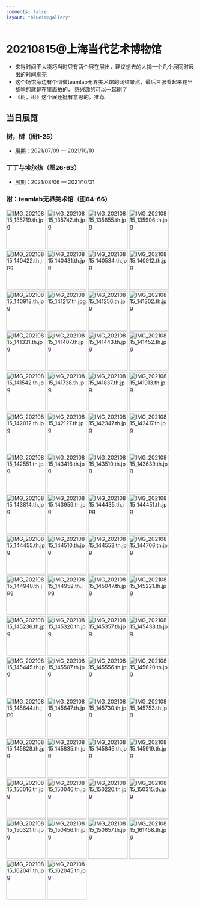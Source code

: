 ```yaml
---
comments: false
layout: "blueimpgallery"
---
```


# 20210815@上海当代艺术博物馆

- 来得时间不大凑巧当时只有两个展在展出，建议想去的人挑一个几个展同时展出的时间刷完
- 这个场馆旁边有个叫做teamlab无界美术馆的网红景点，最后三张看起来花里胡哨的就是在里面拍的， 感兴趣的可以一起刷了
- 《树，树》这个展还挺有意思的，推荐

## 当日展览
### 树，树（图1-25）
- 展期：2021/07/09 — 2021/10/10

### 丁丁与埃尔热（图26-63）
- 展期：2021/08/06 — 2021/10/31

### 附：teamlab无界美术馆（图64-66）

<div id="links"  class="links">
<a href="https://che.jakku.top/images/2021/09/22/IMG_20210815_135719.jpg"><img loading="lazy" width="105" height="105" src="https://che.jakku.top/images/2021/09/22/IMG_20210815_135719.th.jpg" alt="IMG_20210815_135719.th.jpg" border="0"></a>
<a href="https://che.jakku.top/images/2021/09/22/IMG_20210815_135742.jpg"><img loading="lazy" width="105" height="105" src="https://che.jakku.top/images/2021/09/22/IMG_20210815_135742.th.jpg" alt="IMG_20210815_135742.th.jpg" border="0"></a>
<a href="https://che.jakku.top/images/2021/09/22/IMG_20210815_135855.jpg"><img loading="lazy" width="105" height="105" src="https://che.jakku.top/images/2021/09/22/IMG_20210815_135855.th.jpg" alt="IMG_20210815_135855.th.jpg" border="0"></a>
<a href="https://che.jakku.top/images/2021/09/22/IMG_20210815_135906.jpg"><img loading="lazy" width="105" height="105" src="https://che.jakku.top/images/2021/09/22/IMG_20210815_135906.th.jpg" alt="IMG_20210815_135906.th.jpg" border="0"></a>
<a href="https://che.jakku.top/images/2021/09/22/IMG_20210815_140422.jpg"><img loading="lazy" width="105" height="105" src="https://che.jakku.top/images/2021/09/22/IMG_20210815_140422.th.jpg" alt="IMG_20210815_140422.th.jpg" border="0"></a>
<a href="https://che.jakku.top/images/2021/09/22/IMG_20210815_140431.jpg"><img loading="lazy" width="105" height="105" src="https://che.jakku.top/images/2021/09/22/IMG_20210815_140431.th.jpg" alt="IMG_20210815_140431.th.jpg" border="0"></a>
<a href="https://che.jakku.top/images/2021/09/22/IMG_20210815_140534.jpg"><img loading="lazy" width="105" height="105" src="https://che.jakku.top/images/2021/09/22/IMG_20210815_140534.th.jpg" alt="IMG_20210815_140534.th.jpg" border="0"></a>
<a href="https://che.jakku.top/images/2021/09/22/IMG_20210815_140912.jpg"><img loading="lazy" width="105" height="105" src="https://che.jakku.top/images/2021/09/22/IMG_20210815_140912.th.jpg" alt="IMG_20210815_140912.th.jpg" border="0"></a>
<a href="https://che.jakku.top/images/2021/09/22/IMG_20210815_140918.jpg"><img loading="lazy" width="105" height="105" src="https://che.jakku.top/images/2021/09/22/IMG_20210815_140918.th.jpg" alt="IMG_20210815_140918.th.jpg" border="0"></a>
<a href="https://che.jakku.top/images/2021/09/22/IMG_20210815_141217.jpg"><img loading="lazy" width="105" height="105" src="https://che.jakku.top/images/2021/09/22/IMG_20210815_141217.th.jpg" alt="IMG_20210815_141217.th.jpg" border="0"></a>
<a href="https://che.jakku.top/images/2021/09/22/IMG_20210815_141256.jpg"><img loading="lazy" width="105" height="105" src="https://che.jakku.top/images/2021/09/22/IMG_20210815_141256.th.jpg" alt="IMG_20210815_141256.th.jpg" border="0"></a>
<a href="https://che.jakku.top/images/2021/09/22/IMG_20210815_141302.jpg"><img loading="lazy" width="105" height="105" src="https://che.jakku.top/images/2021/09/22/IMG_20210815_141302.th.jpg" alt="IMG_20210815_141302.th.jpg" border="0"></a>
<a href="https://che.jakku.top/images/2021/09/22/IMG_20210815_141331.jpg"><img loading="lazy" width="105" height="105" src="https://che.jakku.top/images/2021/09/22/IMG_20210815_141331.th.jpg" alt="IMG_20210815_141331.th.jpg" border="0"></a>
<a href="https://che.jakku.top/images/2021/09/22/IMG_20210815_141407.jpg"><img loading="lazy" width="105" height="105" src="https://che.jakku.top/images/2021/09/22/IMG_20210815_141407.th.jpg" alt="IMG_20210815_141407.th.jpg" border="0"></a>
<a href="https://che.jakku.top/images/2021/09/22/IMG_20210815_141443.jpg"><img loading="lazy" width="105" height="105" src="https://che.jakku.top/images/2021/09/22/IMG_20210815_141443.th.jpg" alt="IMG_20210815_141443.th.jpg" border="0"></a>
<a href="https://che.jakku.top/images/2021/09/22/IMG_20210815_141452.jpg"><img loading="lazy" width="105" height="105" src="https://che.jakku.top/images/2021/09/22/IMG_20210815_141452.th.jpg" alt="IMG_20210815_141452.th.jpg" border="0"></a>
<a href="https://che.jakku.top/images/2021/09/22/IMG_20210815_141542.jpg"><img loading="lazy" width="105" height="105" src="https://che.jakku.top/images/2021/09/22/IMG_20210815_141542.th.jpg" alt="IMG_20210815_141542.th.jpg" border="0"></a>
<a href="https://che.jakku.top/images/2021/09/22/IMG_20210815_141738.jpg"><img loading="lazy" width="105" height="105" src="https://che.jakku.top/images/2021/09/22/IMG_20210815_141738.th.jpg" alt="IMG_20210815_141738.th.jpg" border="0"></a>
<a href="https://che.jakku.top/images/2021/09/22/IMG_20210815_141837.jpg"><img loading="lazy" width="105" height="105" src="https://che.jakku.top/images/2021/09/22/IMG_20210815_141837.th.jpg" alt="IMG_20210815_141837.th.jpg" border="0"></a>
<a href="https://che.jakku.top/images/2021/09/22/IMG_20210815_141913.jpg"><img loading="lazy" width="105" height="105" src="https://che.jakku.top/images/2021/09/22/IMG_20210815_141913.th.jpg" alt="IMG_20210815_141913.th.jpg" border="0"></a>
<a href="https://che.jakku.top/images/2021/09/22/IMG_20210815_142012.jpg"><img loading="lazy" width="105" height="105" src="https://che.jakku.top/images/2021/09/22/IMG_20210815_142012.th.jpg" alt="IMG_20210815_142012.th.jpg" border="0"></a>
<a href="https://che.jakku.top/images/2021/09/22/IMG_20210815_142127.jpg"><img loading="lazy" width="105" height="105" src="https://che.jakku.top/images/2021/09/22/IMG_20210815_142127.th.jpg" alt="IMG_20210815_142127.th.jpg" border="0"></a>
<a href="https://che.jakku.top/images/2021/09/22/IMG_20210815_142347.jpg"><img loading="lazy" width="105" height="105" src="https://che.jakku.top/images/2021/09/22/IMG_20210815_142347.th.jpg" alt="IMG_20210815_142347.th.jpg" border="0"></a>
<a href="https://che.jakku.top/images/2021/09/22/IMG_20210815_142417.jpg"><img loading="lazy" width="105" height="105" src="https://che.jakku.top/images/2021/09/22/IMG_20210815_142417.th.jpg" alt="IMG_20210815_142417.th.jpg" border="0"></a>
<a href="https://che.jakku.top/images/2021/09/22/IMG_20210815_142551.jpg"><img loading="lazy" width="105" height="105" src="https://che.jakku.top/images/2021/09/22/IMG_20210815_142551.th.jpg" alt="IMG_20210815_142551.th.jpg" border="0"></a>
<a href="https://che.jakku.top/images/2021/09/22/IMG_20210815_143416.jpg"><img loading="lazy" width="105" height="105" src="https://che.jakku.top/images/2021/09/22/IMG_20210815_143416.th.jpg" alt="IMG_20210815_143416.th.jpg" border="0"></a>
<a href="https://che.jakku.top/images/2021/09/22/IMG_20210815_143510.jpg"><img loading="lazy" width="105" height="105" src="https://che.jakku.top/images/2021/09/22/IMG_20210815_143510.th.jpg" alt="IMG_20210815_143510.th.jpg" border="0"></a>
<a href="https://che.jakku.top/images/2021/09/22/IMG_20210815_143639.jpg"><img loading="lazy" width="105" height="105" src="https://che.jakku.top/images/2021/09/22/IMG_20210815_143639.th.jpg" alt="IMG_20210815_143639.th.jpg" border="0"></a>
<a href="https://che.jakku.top/images/2021/09/22/IMG_20210815_143814.jpg"><img loading="lazy" width="105" height="105" src="https://che.jakku.top/images/2021/09/22/IMG_20210815_143814.th.jpg" alt="IMG_20210815_143814.th.jpg" border="0"></a>
<a href="https://che.jakku.top/images/2021/09/22/IMG_20210815_143959.jpg"><img loading="lazy" width="105" height="105" src="https://che.jakku.top/images/2021/09/22/IMG_20210815_143959.th.jpg" alt="IMG_20210815_143959.th.jpg" border="0"></a>
<a href="https://che.jakku.top/images/2021/09/22/IMG_20210815_144435.jpg"><img loading="lazy" width="105" height="105" src="https://che.jakku.top/images/2021/09/22/IMG_20210815_144435.th.jpg" alt="IMG_20210815_144435.th.jpg" border="0"></a>
<a href="https://che.jakku.top/images/2021/09/22/IMG_20210815_144451.jpg"><img loading="lazy" width="105" height="105" src="https://che.jakku.top/images/2021/09/22/IMG_20210815_144451.th.jpg" alt="IMG_20210815_144451.th.jpg" border="0"></a>
<a href="https://che.jakku.top/images/2021/09/22/IMG_20210815_144455.jpg"><img loading="lazy" width="105" height="105" src="https://che.jakku.top/images/2021/09/22/IMG_20210815_144455.th.jpg" alt="IMG_20210815_144455.th.jpg" border="0"></a>
<a href="https://che.jakku.top/images/2021/09/22/IMG_20210815_144510.jpg"><img loading="lazy" width="105" height="105" src="https://che.jakku.top/images/2021/09/22/IMG_20210815_144510.th.jpg" alt="IMG_20210815_144510.th.jpg" border="0"></a>
<a href="https://che.jakku.top/images/2021/09/22/IMG_20210815_144553.jpg"><img loading="lazy" width="105" height="105" src="https://che.jakku.top/images/2021/09/22/IMG_20210815_144553.th.jpg" alt="IMG_20210815_144553.th.jpg" border="0"></a>
<a href="https://che.jakku.top/images/2021/09/22/IMG_20210815_144706.jpg"><img loading="lazy" width="105" height="105" src="https://che.jakku.top/images/2021/09/22/IMG_20210815_144706.th.jpg" alt="IMG_20210815_144706.th.jpg" border="0"></a>
<a href="https://che.jakku.top/images/2021/09/22/IMG_20210815_144948.jpg"><img loading="lazy" width="105" height="105" src="https://che.jakku.top/images/2021/09/22/IMG_20210815_144948.th.jpg" alt="IMG_20210815_144948.th.jpg" border="0"></a>
<a href="https://che.jakku.top/images/2021/09/22/IMG_20210815_144952.jpg"><img loading="lazy" width="105" height="105" src="https://che.jakku.top/images/2021/09/22/IMG_20210815_144952.th.jpg" alt="IMG_20210815_144952.th.jpg" border="0"></a>
<a href="https://che.jakku.top/images/2021/09/22/IMG_20210815_145047.jpg"><img loading="lazy" width="105" height="105" src="https://che.jakku.top/images/2021/09/22/IMG_20210815_145047.th.jpg" alt="IMG_20210815_145047.th.jpg" border="0"></a>
<a href="https://che.jakku.top/images/2021/09/22/IMG_20210815_145221.jpg"><img loading="lazy" width="105" height="105" src="https://che.jakku.top/images/2021/09/22/IMG_20210815_145221.th.jpg" alt="IMG_20210815_145221.th.jpg" border="0"></a>
<a href="https://che.jakku.top/images/2021/09/22/IMG_20210815_145236.jpg"><img loading="lazy" width="105" height="105" src="https://che.jakku.top/images/2021/09/22/IMG_20210815_145236.th.jpg" alt="IMG_20210815_145236.th.jpg" border="0"></a>
<a href="https://che.jakku.top/images/2021/09/22/IMG_20210815_145320.jpg"><img loading="lazy" width="105" height="105" src="https://che.jakku.top/images/2021/09/22/IMG_20210815_145320.th.jpg" alt="IMG_20210815_145320.th.jpg" border="0"></a>
<a href="https://che.jakku.top/images/2021/09/22/IMG_20210815_145357.jpg"><img loading="lazy" width="105" height="105" src="https://che.jakku.top/images/2021/09/22/IMG_20210815_145357.th.jpg" alt="IMG_20210815_145357.th.jpg" border="0"></a>
<a href="https://che.jakku.top/images/2021/09/22/IMG_20210815_145438.jpg"><img loading="lazy" width="105" height="105" src="https://che.jakku.top/images/2021/09/22/IMG_20210815_145438.th.jpg" alt="IMG_20210815_145438.th.jpg" border="0"></a>
<a href="https://che.jakku.top/images/2021/09/22/IMG_20210815_145445.jpg"><img loading="lazy" width="105" height="105" src="https://che.jakku.top/images/2021/09/22/IMG_20210815_145445.th.jpg" alt="IMG_20210815_145445.th.jpg" border="0"></a>
<a href="https://che.jakku.top/images/2021/09/22/IMG_20210815_145507.jpg"><img loading="lazy" width="105" height="105" src="https://che.jakku.top/images/2021/09/22/IMG_20210815_145507.th.jpg" alt="IMG_20210815_145507.th.jpg" border="0"></a>
<a href="https://che.jakku.top/images/2021/09/22/IMG_20210815_145556.jpg"><img loading="lazy" width="105" height="105" src="https://che.jakku.top/images/2021/09/22/IMG_20210815_145556.th.jpg" alt="IMG_20210815_145556.th.jpg" border="0"></a>
<a href="https://che.jakku.top/images/2021/09/22/IMG_20210815_145620.jpg"><img loading="lazy" width="105" height="105" src="https://che.jakku.top/images/2021/09/22/IMG_20210815_145620.th.jpg" alt="IMG_20210815_145620.th.jpg" border="0"></a>
<a href="https://che.jakku.top/images/2021/09/22/IMG_20210815_145644.jpg"><img loading="lazy" width="105" height="105" src="https://che.jakku.top/images/2021/09/22/IMG_20210815_145644.th.jpg" alt="IMG_20210815_145644.th.jpg" border="0"></a>
<a href="https://che.jakku.top/images/2021/09/22/IMG_20210815_145647.jpg"><img loading="lazy" width="105" height="105" src="https://che.jakku.top/images/2021/09/22/IMG_20210815_145647.th.jpg" alt="IMG_20210815_145647.th.jpg" border="0"></a>
<a href="https://che.jakku.top/images/2021/09/22/IMG_20210815_145730.jpg"><img loading="lazy" width="105" height="105" src="https://che.jakku.top/images/2021/09/22/IMG_20210815_145730.th.jpg" alt="IMG_20210815_145730.th.jpg" border="0"></a>
<a href="https://che.jakku.top/images/2021/09/22/IMG_20210815_145753.jpg"><img loading="lazy" width="105" height="105" src="https://che.jakku.top/images/2021/09/22/IMG_20210815_145753.th.jpg" alt="IMG_20210815_145753.th.jpg" border="0"></a>
<a href="https://che.jakku.top/images/2021/09/22/IMG_20210815_145828.jpg"><img loading="lazy" width="105" height="105" src="https://che.jakku.top/images/2021/09/22/IMG_20210815_145828.th.jpg" alt="IMG_20210815_145828.th.jpg" border="0"></a>
<a href="https://che.jakku.top/images/2021/09/22/IMG_20210815_145835.jpg"><img loading="lazy" width="105" height="105" src="https://che.jakku.top/images/2021/09/22/IMG_20210815_145835.th.jpg" alt="IMG_20210815_145835.th.jpg" border="0"></a>
<a href="https://che.jakku.top/images/2021/09/22/IMG_20210815_145846.jpg"><img loading="lazy" width="105" height="105" src="https://che.jakku.top/images/2021/09/22/IMG_20210815_145846.th.jpg" alt="IMG_20210815_145846.th.jpg" border="0"></a>
<a href="https://che.jakku.top/images/2021/09/22/IMG_20210815_145919.jpg"><img loading="lazy" width="105" height="105" src="https://che.jakku.top/images/2021/09/22/IMG_20210815_145919.th.jpg" alt="IMG_20210815_145919.th.jpg" border="0"></a>
<a href="https://che.jakku.top/images/2021/09/22/IMG_20210815_150016.jpg"><img loading="lazy" width="105" height="105" src="https://che.jakku.top/images/2021/09/22/IMG_20210815_150016.th.jpg" alt="IMG_20210815_150016.th.jpg" border="0"></a>
<a href="https://che.jakku.top/images/2021/09/22/IMG_20210815_150046.jpg"><img loading="lazy" width="105" height="105" src="https://che.jakku.top/images/2021/09/22/IMG_20210815_150046.th.jpg" alt="IMG_20210815_150046.th.jpg" border="0"></a>
<a href="https://che.jakku.top/images/2021/09/22/IMG_20210815_150220.jpg"><img loading="lazy" width="105" height="105" src="https://che.jakku.top/images/2021/09/22/IMG_20210815_150220.th.jpg" alt="IMG_20210815_150220.th.jpg" border="0"></a>
<a href="https://che.jakku.top/images/2021/09/22/IMG_20210815_150315.jpg"><img loading="lazy" width="105" height="105" src="https://che.jakku.top/images/2021/09/22/IMG_20210815_150315.th.jpg" alt="IMG_20210815_150315.th.jpg" border="0"></a>
<a href="https://che.jakku.top/images/2021/09/22/IMG_20210815_150321.jpg"><img loading="lazy" width="105" height="105" src="https://che.jakku.top/images/2021/09/22/IMG_20210815_150321.th.jpg" alt="IMG_20210815_150321.th.jpg" border="0"></a>
<a href="https://che.jakku.top/images/2021/09/22/IMG_20210815_150456.jpg"><img loading="lazy" width="105" height="105" src="https://che.jakku.top/images/2021/09/22/IMG_20210815_150456.th.jpg" alt="IMG_20210815_150456.th.jpg" border="0"></a>
<a href="https://che.jakku.top/images/2021/09/22/IMG_20210815_150657.jpg"><img loading="lazy" width="105" height="105" src="https://che.jakku.top/images/2021/09/22/IMG_20210815_150657.th.jpg" alt="IMG_20210815_150657.th.jpg" border="0"></a>
<a href="https://che.jakku.top/images/2021/09/22/IMG_20210815_161458.jpg"><img loading="lazy" width="105" height="105" src="https://che.jakku.top/images/2021/09/22/IMG_20210815_161458.th.jpg" alt="IMG_20210815_161458.th.jpg" border="0"></a>
<a href="https://che.jakku.top/images/2021/09/22/IMG_20210815_162041.jpg"><img loading="lazy" width="105" height="105" src="https://che.jakku.top/images/2021/09/22/IMG_20210815_162041.th.jpg" alt="IMG_20210815_162041.th.jpg" border="0"></a>
<a href="https://che.jakku.top/images/2021/09/22/IMG_20210815_162045.jpg"><img loading="lazy" width="105" height="105" src="https://che.jakku.top/images/2021/09/22/IMG_20210815_162045.th.jpg" alt="IMG_20210815_162045.th.jpg" border="0"></a>
</div>